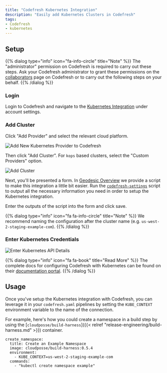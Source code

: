 ```yaml
---
title: "Codefresh Kubernetes Integration"
description: "Easily add Kubernetes Clusters in Codefresh"
tags:
- Codefresh
- kubernetes
---
```


## Setup

{{% dialog type="info" icon="fa-info-circle" title="Note" %}}
The "administrator" permission on Codefresh is required to carry out these steps. Ask your Codefresh administrator to grant these permissions on the [collaborators](https://g.codefresh.io/account/collaborators) page on Codefresh or to carry out the following steps on your behalf.
{{% /dialog %}}


### Login

Login to Codefresh and navigate to the [Kubernetes Integration](https://g.codefresh.io/kubernetes/services/) under account settings.

### Add Cluster

Click "Add Provider" and select the relevant cloud platform.

![Add New Kubernetes Provider to Codefresh](/assets/5f2f48b-Screen_Shot_2018-04-16_at_5.17.34_PM.png)

Then click "Add Cluster". For `kops` based clusters, select the "Custom Providers" option.

![Add Cluster](/assets/60b49ab-Screen_Shot_2018-04-16_at_5.19.13_PM.png)

Next, you'll be presented a form. In [Geodesic Overview](/geodesic) we provide a script to make this integration a little bit easier. Run the [`codefresh-settings`](
https://github.com/cloudposse/geodesic/blob/master/rootfs/usr/local/bin/codefresh-settings) script to output all the necessary information you need in order to setup the Kubernetes integration.

Enter the outputs of the script into the form and click save.

{{% dialog type="info" icon="fa fa-info-circle" title="Note" %}}
We recommend naming the configuration after the cluster name (e.g. `us-west-2-staging-example-com`).
{{% /dialog %}}

### Enter Kubernetes Credentials

![Enter Kubernetes API Details](/assets/c5273c7-Screen_Shot_2018-04-16_at_5.20.30_PM.png)

{{% dialog type="info" icon="fa fa-book" title="Read More" %}}
The complete docs for configuring Codefresh with Kubernetes can be found on their [documentation portal](https://docs.codefresh.io/v1.0/docs/adding-non-gke-kubernetes-cluster).
{{% /dialog %}}

## Usage

Once you've setup the Kubernetes integration with Codefresh, you can leverage it in your `codefresh.yaml` pipelines by setting the `KUBE_CONTEXT` environment variable to the name of the connection.

For example, here's how you could create a namespace in a build step by using the [`cloudposse/build-harness`]({{< relref "release-engineering/build-harness.md" >}}) container.

```
create_namespace:
  title: Create an Example Namespace
  image: cloudposse/build-harness:0.5.4
  environment:
    - KUBE_CONTEXT=us-west-2-staging-example-com
  commands:
    - "kubectl create namespace example"
```
